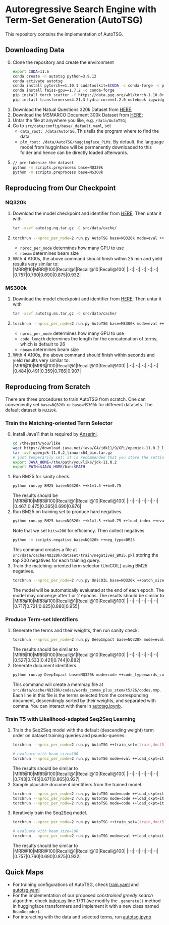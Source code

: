 # Autoregressive Search Engine with Term-Set Generation (AutoTSG)

This repository contains the implementation of AutoTSG.

## Downloading Data
0. Clone the repository and create the environment
   ```bash
   export CUDA=11.6
   conda create -n autotsg python=3.9.12
   conda activate autotsg
   conda install pytorch==1.10.1 cudatoolkit=$CUDA -c conda-forge -c pytorch
   conda install faiss-gpu==1.7.2 -c conda-forge
   pip install torch_scatter -f https://data.pyg.org/whl/torch-1.10.0+$CUDA.html
   pip install transformers==4.21.3 hydra-core==1.2.0 notebook ipywidgets psutil
   ```
1. Download the Natual Questions 320k Dataset from [HERE](https://1drv.ms/u/s!Aipk4vd2SBrtgv9bKdcHs4jH0PKJXw?e=uWBLwb);
2. Download the MSMARCO Document 300k Dataset from [HERE](https://1drv.ms/u/s!Aipk4vd2SBrtgv9YngXx1vJEE2VjZQ?e=fzMbDj);
3. Untar the file at anywhere you like, e.g. `/data/AutoTSG`;
4. Go to `src/data/config/base/_default.yaml`, set 
   - `data_root: /data/AutoTSG`. This tells the program where to find the data.
   - `plm_root: /data/AutoTSG/huggingface_PLMs`. By default, the language model from hugginface will be permanently downloaded to this folder and hence can be directly loaded afterwards.
5. ```bash
   // pre-tokenize the dataset
   python -m scripts.preprocess base=NQ320k
   python -m scripts.preprocess base=MS300k
   ```

## Reproducing from Our Checkpoint
### NQ320k
1. Download the model checkpoint and identifier from [HERE](); Then untar it with 
   ```bash
   tar -xzvf autotsg.nq.tar.gz -C src/data/cache/
   ```
2. ```bash
   torchrun --nproc_per_node=2 run.py AutoTSG base=NQ320k mode=eval ++nbeam=100 ++eval_batch_size=20
   ```
   - `nproc_per_node` determines how many GPU to use
   - `nbeam` determines beam size
3. With 4 A100s, the above command should finish within 25 min and yield results very similar to:
   |MRR@10|MRR@100|Recall@1|Recall@10|Recall@100|
   |:-:|:-:|:-:|:-:|:-:|
   |0.757|0.760|0.690|0.875|0.932|

### MS300k
1. Download the model checkpoint and identifier from [HERE](); Then untar it with 
   ```bash
   tar -xzvf autotsg.ms.tar.gz -C src/data/cache/
   ```
2. ```bash
   torchrun --nproc_per_node=2 run.py AutoTSG base=MS300k mode=eval ++code_length=34 ++nbeam=100 ++eval_batch_size=20
   ```
   - `nproc_per_node` determines how many GPU to use
   - `code_length` determines the length for the concatenation of terms, which is default to 26
   - `nbeam` determines beam size
3. With 4 A100s, the above command should finish within seconds and yield results very similar to:
   |MRR@10|MRR@100|Recall@1|Recall@10|Recall@100|
   |:-:|:-:|:-:|:-:|:-:|
   |0.484|0.491|0.359|0.766|0.907|

## Reproducing from Scratch
There are three procedures to train AutoTSG from scratch. One can conveniently set `base=NQ320k` or `base=MS300k` for different datasets. The default dataset is `NQ320k`.

### Train the Matching-oriented Term Selector
0. Install Java11 that is required by [Anserini](src/anserini/).
   ```bash
   cd /the/path/you/like
   wget https://download.java.net/java/GA/jdk11/9/GPL/openjdk-11.0.2_linux-x64_bin.tar.gz
   tar -xvf openjdk-11.0.2_linux-x64_bin.tar.gz
   # just temperarily set; it is recommended that you store the setting in ~/.bashrc
   export JAVA_HOME=/the/path/you/like/jdk-11.0.2
   export PATH=$JAVA_HOME/bin:$PATH
   ```
1. Run BM25 for sanity check.
   ```bash
   python run.py BM25 base=NQ320k ++k1=1.5 ++b=0.75
   ```
   The results should be
   |MRR@10|MRR@100|Recall@1|Recall@10|Recall@100|
   |:-:|:-:|:-:|:-:|:-:|
   |0.467|0.475|0.365|0.690|0.876|
2. Run BM25 on training set to produce hard negatives.
   ```bash
   python run.py BM25 base=NQ320k ++k1=1.5 ++b=0.75 ++load_index ++eval_set=train ++hits=200
   ```
   Note that we set `hits=200` for efficiency. Then collect negatives
   ```bash
   python -m scripts.negative base=NQ320k ++neg_type=BM25
   ```
   This command creates a file at `src/data/cache/NQ320k/dataset/train/negatives_BM25.pkl` storing the top 200 negatives for each training query.
3. Train the matching-oriented term selector (UniCOIL) using BM25 negatives.
   ```bash
   torchrun --nproc_per_node=2 run.py UniCOIL base=NQ320k ++batch_size=5 ++fp32
   ```
   The model will be automatically evaluated at the end of each epoch. The model may converge after 1 or 2 epochs. The results should be similar to
   |MRR@10|MRR@100|Recall@1|Recall@10|Recall@100|
   |:-:|:-:|:-:|:-:|:-:|
   |0.717|0.721|0.625|0.880|0.955|

### Produce Term-set Identifiers
1. Generate the terms and their weights, then run sanity check.
   ```bash
   torchrun --nproc_per_node=2 run.py DeepImpact base=NQ320k mode=eval ++load_ckpt=UniCOIL/best
   ```
   The results should be similar to
   |MRR@10|MRR@100|Recall@1|Recall@10|Recall@100|
   |:-:|:-:|:-:|:-:|:-:|
   |0.527|0.533|0.421|0.744|0.882|
2. Generate document identifiers.
   ```bash
   python run.py DeepImpact base=NQ320k mode=code ++code_type=words_comma_plus_stem ++code_tokenizer=t5 ++code_length=26 ++stem_code ++code_sep='\,'
   ```
   This command will create a memmap file at `src/data/cache/NQ320k/codes/words_comma_plus_stem/t5/26/codes.mmp`. Each line in this file is the terms selected from the corresponding document, descendingly sorted by their weights, and separated with comma. You can interact with them in [autotsg.ipynb](src/notebooks/autotsg.ipynb).

### Train T5 with Likelihood-adapted Seq2Seq Learning
1. Train the Seq2Seq model with the default (descending weight) term order on dataset training queries and psuedo-queries:
   ```bash
   torchrun --nproc_per_node=2 run.py AutoTSG ++train_set=[train,doct5-miss,doc] ++save_ckpt=iter0

   # evaluate with beam_size=100
   torchrun --nproc_per_node=2 run.py AutoTSG mode=eval ++load_ckpt=iter0 ++nbeam=100 ++eval_batch_size=20
   ```
   The results should be similar to
   |MRR@10|MRR@100|Recall@1|Recall@10|Recall@100|
   |:-:|:-:|:-:|:-:|:-:|
   |0.743|0.745|0.671|0.865|0.927|
2. Sample plausible document identifiers from the trained model.
   ```bash
   torchrun --nproc_per_node=2 run.py AutoTSG mode=code ++load_ckpt=iter0 ++sort_code ++nbeam=3 ++eval_set=train ++code_src=greedy-sample-3-tau5 ++eval_batch_size=500 ++decode_do_sample ++sample_tau=5 ++decode_do_greedy
   torchrun --nproc_per_node=2 run.py AutoTSG mode=code ++load_ckpt=iter0 ++sort_code ++nbeam=3 ++eval_set=doct5-miss ++code_src=greedy-sample-3-tau5 ++eval_batch_size=500 ++decode_do_sample ++sample_tau=5 ++decode_do_greedy
   torchrun --nproc_per_node=2 run.py AutoTSG mode=code ++load_ckpt=iter0 ++sort_code ++nbeam=3 ++eval_set=doc ++code_src=greedy-sample-3-tau5 ++eval_batch_size=500 ++decode_do_sample ++sample_tau=5 ++decode_do_greedy
   ```
3. Iteratively train the Seq2Seq model.
   ```bash
   torchrun --nproc_per_node=2 run.py AutoTSG ++train_set=[train,doct5-miss,doc] ++return_query_code ++code_src=greedy-sample-tau5 ++load_ckpt=iter0 ++save_ckpt=iter1 ++learning_rate=1e-5 ++scheduler=constant ++eval_delay=0

   # evaluate with beam_size=100
   torchrun --nproc_per_node=2 run.py AutoTSG mode=eval ++load_ckpt=iter1 ++nbeam=100 ++eval_batch_size=20
   ```
   The results should be similar to
   |MRR@10|MRR@100|Recall@1|Recall@10|Recall@100|
   |:-:|:-:|:-:|:-:|:-:|
   |0.757|0.760|0.690|0.875|0.932|


## Quick Maps
- For training configurations of AutoTSG, check [train.yaml](src/data/config/mode/train.yaml) and [autotsg.yaml](src/data/config/autotsg.yaml)
- For the implementation of our proposed *constrained greedy search* algorithm, check [index.py](src/utils/index.py) line 1731 (we modify the `.generate()` method in huggingface transformers and implement it with a new class named `BeamDecoder`).
- For interacting with the data and selected terms, run [autotsg.ipynb](src/notebooks/autotsg.ipynb)